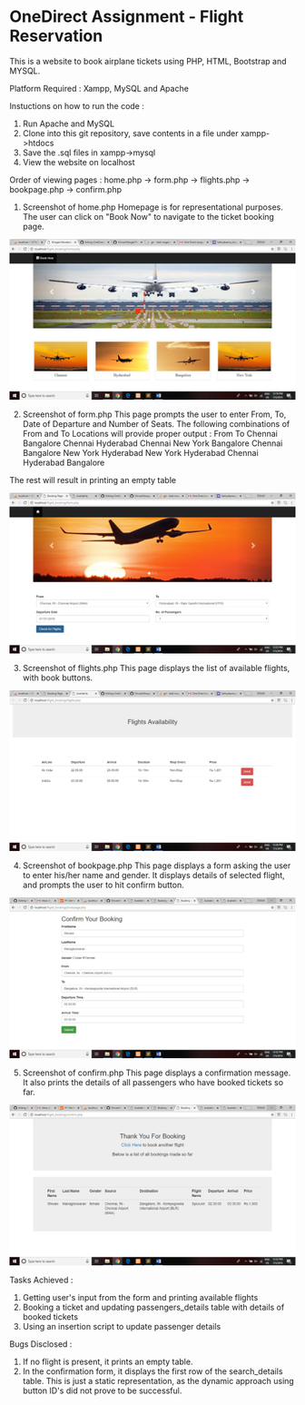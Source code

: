 # OneDirect Assignment - Flight Reservation

This is a website to book airplane tickets using PHP, HTML, Bootstrap and MYSQL.

Platform Required : Xampp, MySQL and Apache

Instuctions on how to run the code : 
1. Run Apache and MySQL
2. Clone into this git repository, save contents in a file under xampp->htdocs
3. Save the .sql files in xampp->mysql
4. View the website on localhost

Order of viewing pages :
home.php -> form.php -> flights.php -> bookpage.php -> confirm.php

1. Screenshot of home.php
Homepage is for representational purposes. The user can click on "Book Now" to navigate to the ticket booking page.


![alt text](https://raw.githubusercontent.com/ShivaniMangal/OneDirectAssignment/master/imgs/screenshot1.jpg)



2. Screenshot of form.php
This page prompts the user to enter From, To, Date of Departure and Number of Seats. 
The following combinations of From and To Locations will provide proper output :
From	      To
Chennai	    Bangalore
Chennai	    Hyderabad
Chennai	    New York
Bangalore	  Chennai
Bangalore	  New York
Hyderabad	  New York
Hyderabad	  Chennai
Hyderabad	  Bangalore

The rest will result in printing an empty table  


![alt text](https://raw.githubusercontent.com/ShivaniMangal/OneDirectAssignment/master/imgs/screenshot2.jpg)



3. Screenshot of flights.php
This page displays the list of available flights, with book buttons.

![alt text](https://raw.githubusercontent.com/ShivaniMangal/OneDirectAssignment/master/imgs/screenshot3.jpg)



4. Screenshot of bookpage.php
This page displays a form asking the user to enter his/her name and gender. It displays details of selected flight, and prompts the user to hit confirm button. 

![alt text](https://raw.githubusercontent.com/ShivaniMangal/OneDirectAssignment/master/imgs/screenshot4.jpg)




5. Screenshot of confirm.php
This page displays a confirmation message. It also prints the details of all passengers who have booked tickets so far.


![alt text](https://raw.githubusercontent.com/ShivaniMangal/OneDirectAssignment/master/imgs/screenshot5.jpg)





Tasks Achieved :
1. Getting user's input from the form and printing available flights
2. Booking a ticket and updating passengers_details table with details of booked tickets
3. Using an insertion script to update passenger details

Bugs Disclosed :
1. If no flight is present, it prints an empty table.
2. In the confirmation form, it displays the first row of the search_details table. This is just a static representation, as the dynamic approach using button ID's did not prove to be successful.


